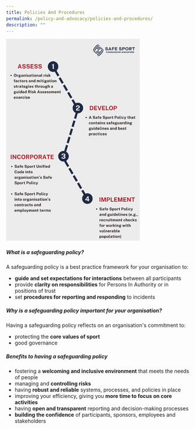 ```yaml
---
title: Policies And Procedures
permalink: /policy-and-advocacy/policies-and-procedures/
description: ""
---
```

<img style="width:365px; height: 550px;" src="/images/policy%20roadmap.png">


#####  **What is a safeguarding policy?**

A safeguarding policy is a best practice framework for your organisation to:
*  **guide and set expectations for interactions** between all participants
*  provide **clarity on responsibilities** for Persons In Authority or in positions of trust
*  set **procedures for reporting and responding** to incidents 


#####  **Why is a safeguarding policy important for your organisation?**

Having a safeguarding policy reflects on an organisation's commitment to: 
* protecting the **core values of sport** 
* good governance 


##### **Benefits to having a safeguarding policy**

*   fostering a **welcoming and inclusive environment** that meets the needs of people
*   managing and **controlling risks**
*   having **robust and reliable** systems, processes, and policies in place
*   improving your efficiency, giving you **more time to focus on core activities**
*   having **open and transparent** reporting and decision-making processes
*   **building the confidence** of participants, sponsors, employees and stakeholders